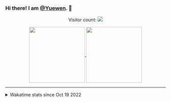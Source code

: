 ### Hi there! I am [@Yuewen](https://github.com/isaachyw). 👋

<!--
**isaachyw/isaachyw** is a ✨ _special_ ✨ repository because its `README.md` (this file) appears on your GitHub profile.

Here are some ideas to get you started:

- 🔭 I’m currently working on ...
- 🌱 I’m currently learning ...
- 👯 I’m looking to collaborate on ...
- 🤔 I’m looking for help with ...
- 💬 Ask me about ...
- 📫 How to reach me: ...
- 😄 Pronouns: ...
- ⚡ Fun fact: ...
-->

<p align="center"> 
  Visitor count: 
  <a href="https://profile-counter.glitch.me/isaachyw/count.svg">
    <img src="https://profile-counter.glitch.me/isaachyw/count.svg"/>
  </a>
</p>

<p align="center">
  <a href="https://github.com/anuraghazra/github-readme-stats">
    <img align="center" height="175" src="https://github-readme-stats.vercel.app/api?username=isaachyw&show_icons=true&theme=dark&include_all_commits=true" />
  </a>
  <a href="https://github.com/anuraghazra/github-readme-stats">
    <img align="center" height="175" src="https://github-readme-stats.vercel.app/api/top-langs/?username=isaachyw&layout=compact&theme=dark" />
  </a>
  <!--
  <br>
  <img src="http://github-readme-streak-stats.herokuapp.com?user=isaachyw&theme=dark" align="center" />
  -->
</p>

<hr>

<details>
  <summary>Wakatime stats since Oct 19 2022</summary>
  <br><br>
  <a href="https://github.com/anuraghazra/github-readme-stats">
    <img align="center" src="https://github-readme-stats.vercel.app/api/wakatime?username=isaachyw&layout=compact&theme=dark" />
  </a>
</details>
